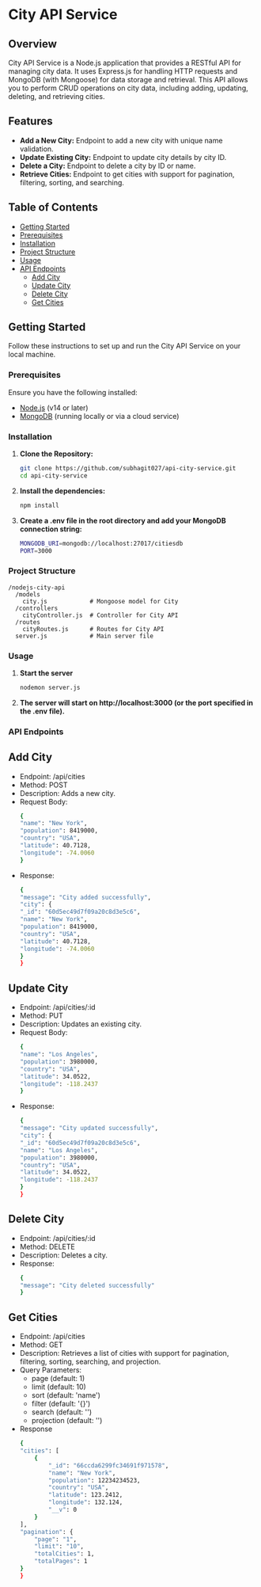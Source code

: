 # City API Service

## Overview

City API Service is a Node.js application that provides a RESTful API for managing city data. It uses Express.js for handling HTTP requests and MongoDB (with Mongoose) for data storage and retrieval. This API allows you to perform CRUD operations on city data, including adding, updating, deleting, and retrieving cities.

## Features

- **Add a New City:** Endpoint to add a new city with unique name validation.
- **Update Existing City:** Endpoint to update city details by city ID.
- **Delete a City:** Endpoint to delete a city by ID or name.
- **Retrieve Cities:** Endpoint to get cities with support for pagination, filtering, sorting, and searching.

## Table of Contents

- [Getting Started](#getting-started)
- [Prerequisites](#prerequisites)
- [Installation](#installation)
- [Project Structure](#project-structure)
- [Usage](#usage)
- [API Endpoints](#api-endpoints)
  - [Add City](#add-city)
  - [Update City](#update-city)
  - [Delete City](#delete-city)
  - [Get Cities](#get-cities)

## Getting Started

Follow these instructions to set up and run the City API Service on your local machine.

### Prerequisites

Ensure you have the following installed:

- [Node.js](https://nodejs.org/) (v14 or later)
- [MongoDB](https://www.mongodb.com/try/download/community) (running locally or via a cloud service)

### Installation

1. **Clone the Repository:**

   ```bash
   git clone https://github.com/subhagit027/api-city-service.git
   cd api-city-service
2. **Install the dependencies:**

    ```bash
    npm install
3. **Create a .env file in the root directory and add your MongoDB connection string:**

    ```bash
    MONGODB_URI=mongodb://localhost:27017/citiesdb
    PORT=3000

### Project Structure
    /nodejs-city-api
      /models
        city.js            # Mongoose model for City
      /controllers
        cityController.js  # Controller for City API
      /routes
        cityRoutes.js      # Routes for City API
      server.js            # Main server file

### Usage

1. **Start the server**
      ```bash
      nodemon server.js
    
2. **The server will start on http://localhost:3000 (or the port specified in the .env file).**

### API Endpoints

## Add City
- Endpoint: /api/cities
- Method: POST
- Description: Adds a new city.
- Request Body:
    ```bash
    {
  "name": "New York",
  "population": 8419000,
  "country": "USA",
  "latitude": 40.7128,
  "longitude": -74.0060
    }

- Response:
    ```bash
    {
  "message": "City added successfully",
  "city": {
    "_id": "60d5ec49d7f09a20c8d3e5c6",
    "name": "New York",
    "population": 8419000,
    "country": "USA",
    "latitude": 40.7128,
    "longitude": -74.0060
    }
  }

## Update City
- Endpoint: /api/cities/:id
- Method: PUT
- Description: Updates an existing city.
- Request Body:
    ```bash
    {
  "name": "Los Angeles",
  "population": 3980000,
  "country": "USA",
  "latitude": 34.0522,
  "longitude": -118.2437
  }

- Response:
    ```bash
    {
  "message": "City updated successfully",
  "city": {
    "_id": "60d5ec49d7f09a20c8d3e5c6",
    "name": "Los Angeles",
    "population": 3980000,
    "country": "USA",
    "latitude": 34.0522,
    "longitude": -118.2437
    }
  }

## Delete City
- Endpoint: /api/cities/:id
- Method: DELETE
- Description: Deletes a city.
- Response:
    ```bash
    {
  "message": "City deleted successfully"
    }

## Get Cities
- Endpoint: /api/cities
- Method: GET
- Description: Retrieves a list of cities with support for pagination, filtering, sorting, searching, and projection.
- Query Parameters:
    - page (default: 1)
    - limit (default: 10)
    - sort (default: 'name')
    - filter (default: '{}')
    - search (default: '')
    - projection (default: '')
- Response
    ```bash
    {
    "cities": [
        {
            "_id": "66ccda6299fc34691f971578",
            "name": "New York",
            "population": 12234234523,
            "country": "USA",
            "latitude": 123.2412,
            "longitude": 132.124,
            "__v": 0
        }
    ],
    "pagination": {
        "page": "1",
        "limit": "10",
        "totalCities": 1,
        "totalPages": 1
    }
  }



    
